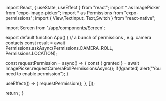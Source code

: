 import React, { useState, useEffect } from "react";
import * as ImagePicker from "expo-image-picker";
import * as Permissions from "expo-permissions";
import { View,TextInput, Text,Switch } from "react-native";



import Screen from './app/components/Screen';

export default function App() {
  // a  bunch of permissions , e.g. camera contacts
  const result = await Permissions.askAsync(Permissions.CAMERA_ROLL, Permissions.LOCATION);

  const requestPermission = async() => {
    const { granted } = await ImagePicker.requestCameraRollPermissionsAsync();
    if(!granted) 
      alert("You need to enable permission");
  }

  useEffect(() => {
    requestPermission();
  }, []);

  return <Screen></Screen>;
}
